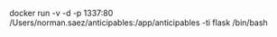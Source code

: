 docker run -v -d -p 1337:80  /Users/norman.saez/anticipables:/app/anticipables  -ti flask /bin/bash
